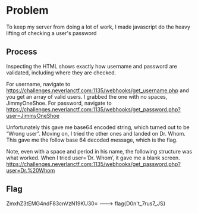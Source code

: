 # Problem
To keep my server from doing a lot of work, I made javascript do the heavy lifting of checking a user's password

## Process
Inspecting the HTML shows exactly how username and password are validated, including where they are checked.

For username, navigate to https://challenges.neverlanctf.com:1135/webhooks/get_username.php and you get an array of valid users.  I grabbed the one with no spaces, JimmyOneShoe.
For password, navigate to https://challenges.neverlanctf.com:1135/webhooks/get_password.php?user=JimmyOneShoe

Unfortunately this gave me base64 encoded string, which turned out to be “Wrong user”.  Moving on, I tried the other ones and landed on Dr. Whom. This gave me the follow base 64 decoded message, which is the flag.

Note, even with a space and period in his name, the following structure was what worked.  When I tried user=’Dr. Whom’, it gave me a blank screen.
https://challenges.neverlanctf.com:1135/webhooks/get_password.php?user=Dr.%20Whom

## Flag
ZmxhZ3tEMG4ndF83cnVzN19KU30= ---> flag{D0n't_7rus7_JS}
